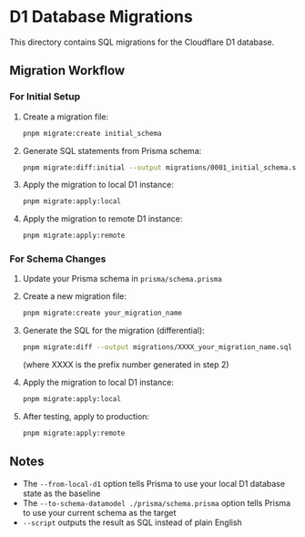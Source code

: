 # D1 Database Migrations

This directory contains SQL migrations for the Cloudflare D1 database.

## Migration Workflow

### For Initial Setup

1. Create a migration file:
   ```bash
   pnpm migrate:create initial_schema
   ```
2. Generate SQL statements from Prisma schema:
   ```bash
   pnpm migrate:diff:initial --output migrations/0001_initial_schema.sql
   ```
3. Apply the migration to local D1 instance:
   ```bash
   pnpm migrate:apply:local
   ```
4. Apply the migration to remote D1 instance:
   ```bash
   pnpm migrate:apply:remote
   ```

### For Schema Changes

1. Update your Prisma schema in `prisma/schema.prisma`

2. Create a new migration file:

   ```bash
   pnpm migrate:create your_migration_name
   ```

3. Generate the SQL for the migration (differential):

   ```bash
   pnpm migrate:diff --output migrations/XXXX_your_migration_name.sql
   ```

   (where XXXX is the prefix number generated in step 2)

4. Apply the migration to local D1 instance:

   ```bash
   pnpm migrate:apply:local
   ```

5. After testing, apply to production:
   ```bash
   pnpm migrate:apply:remote
   ```

## Notes

- The `--from-local-d1` option tells Prisma to use your local D1 database state as the baseline
- The `--to-schema-datamodel ./prisma/schema.prisma` option tells Prisma to use your current schema as the target
- `--script` outputs the result as SQL instead of plain English
